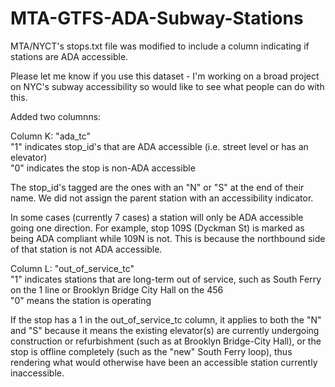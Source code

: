 # MTA-GTFS-ADA-Subway-Stations
MTA/NYCT's stops.txt file was modified to include a column indicating if stations are ADA accessible.

Please let me know if you use this dataset - I'm working on a broad project on NYC's subway accessibility so would like to see what people can do with this.

Added two columnns:

Column K: "ada_tc"
 <br>"1" indicates stop_id's that are ADA accessible (i.e. street level or has an elevator)
 <br>"0" indicates the stop is non-ADA accessible 
 
  The stop_id's tagged are the ones with an "N" or "S" at the end of their name. We did not assign the parent station with an accessibility indicator.

  In some cases (currently 7 cases) a station will only be ADA accessible going one direction. For example, stop 109S (Dyckman St) is marked as being ADA compliant while 109N is not. This is because the northbound side of that station is not ADA accessible.
 
Column L: "out_of_service_tc"
 <br>"1" indicates stations that are long-term out of service, such as South Ferry on the 1 line or Brooklyn Bridge City Hall on the 456
 <br>"0" means the station is operating

If the stop has a 1 in the out_of_service_tc column, it applies to both the "N" and "S" because it means the existing elevator(s) are currently undergoing construction or refurbishment (such as at Brooklyn Bridge-City Hall), or the stop is offline completely (such as the "new" South Ferry loop), thus rendering what would otherwise have been an accessible station currently inaccessible. 
